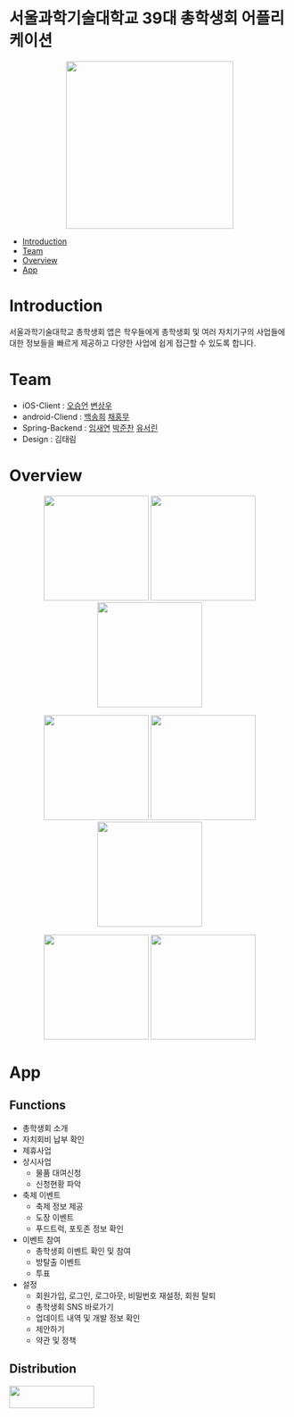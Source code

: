 # 서울과학기술대학교 39대 총학생회 어플리케이션
<div>
  <p align = "center">
    <img width = "300" src = "https://user-images.githubusercontent.com/55964078/230779946-b03550cb-79c4-410a-b834-db2cd0928780.svg">
  </p>
</div>

* [Introduction](https://github.com/suee97/StartApp-Flutter/#Introduction)
* [Team](https://github.com/suee97/StartApp-Flutter/#Team)
* [Overview](https://github.com/suee97/StartApp-Flutter/#Overview)
* [App](https://github.com/suee97/StartApp-Flutter/#App)

# Introduction
서울과학기술대학교 총학생회 앱은 학우들에게 총학생회 및 여러 자치기구의 사업들에 대한 정보들을 빠르게 제공하고 다양한 사업에 쉽게 접근할 수 있도록 합니다.

# Team
- iOS-Client : [오승언](https://github.com/suee97) [변상우](https://github.com/tkddn0518)
- android-Cliend : [백송희](https://github.com/100SongH) [채홍무](https://github.com/Hong-Mu)
- Spring-Backend : [임새연](https://github.com/saeyeonn) [박준찬](https://github.com/9pruruluru2) [유서린](https://github.com/SeorinY)
- Design : 김태림

# Overview
<div>
  <p align = "center">
    <img width = "188" src = "https://user-images.githubusercontent.com/55964078/230780270-e1d5c6ec-6904-48ab-8016-8bb27f352f78.gif">
    <img width = "188" src = "https://user-images.githubusercontent.com/55964078/230780382-33440dfe-dbb4-47ab-a701-2291bd3f569c.PNG">
    <img width = "188" src = "https://user-images.githubusercontent.com/55964078/230780379-24701ddb-cd26-4538-b65c-3f891774da3f.PNG">
  </p>
</div>
<div>
  <p align = "center">
    <img width = "188" src = "https://user-images.githubusercontent.com/55964078/230780378-679338de-0460-401e-8667-9afb251edcc7.PNG">
    <img width = "188" src = "https://user-images.githubusercontent.com/55964078/230780375-51c66a5f-1e13-443c-aadd-94eb9349626b.PNG">
    <img width = "188" src = "https://user-images.githubusercontent.com/55964078/230780372-cc2f2712-461b-43df-8a06-d0f8f1540df6.PNG">
  </p>
</div>
<div>
  <p align = "center">
    <img width = "188" src = "https://user-images.githubusercontent.com/55964078/235388369-496e897f-132c-4637-bbc4-56ea74d65ea6.gif">
    <img width = "188" src = "https://user-images.githubusercontent.com/55964078/235388438-c9ec1318-7ab2-4352-beb4-9273aaee9966.gif">
  </p>
</div>

# App
## Functions
- 총학생회 소개
- 자치회비 납부 확인
- 제휴사업
- 상시사업
	- 물품 대여신청
	- 신청현황 파악
- 축제 이벤트
	- 축제 정보 제공
	- 도장 이벤트
  	- 푸드트럭, 포토존 정보 확인
- 이벤트 참여
	- 총학생회 이벤트 확인 및 참여
  	- 방탈출 이벤트
  	- 투표
- 설정
	- 회원가입, 로그인, 로그아웃, 비밀번호 재설정, 회원 탈퇴
	- 총학생회 SNS 바로가기
	- 업데이트 내역 및 개발 정보 확인
	- 제안하기
	- 약관 및 정책

## Distribution
<p>
  <a href="https://apps.apple.com/kr/app/%EC%84%9C%EC%9A%B8%EA%B3%BC%ED%95%99%EA%B8%B0%EC%88%A0%EB%8C%80%ED%95%99%EA%B5%90-%EC%B4%9D%ED%95%99%EC%83%9D%ED%9A%8C/id1641852619"><img src="https://img.shields.io/badge/App Store-0D96F6?style=flat-square&logo=AppStore&logoColor=white", width=152, height=40/></a> 
</p>
